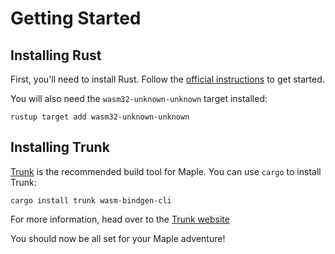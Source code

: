 # Getting Started

## Installing Rust

First, you'll need to install Rust. Follow the [official instructions](https://www.rust-lang.org/tools/install) to get started.

You will also need the `wasm32-unknown-unknown` target installed:
```
rustup target add wasm32-unknown-unknown
```

## Installing Trunk

[Trunk](https://trunkrs.dev) is the recommended build tool for Maple.
You can use `cargo` to install Trunk:
```
cargo install trunk wasm-bindgen-cli
```
For more information, head over to the [Trunk website](https://trunkrs.dev)

You should now be all set for your Maple adventure!
